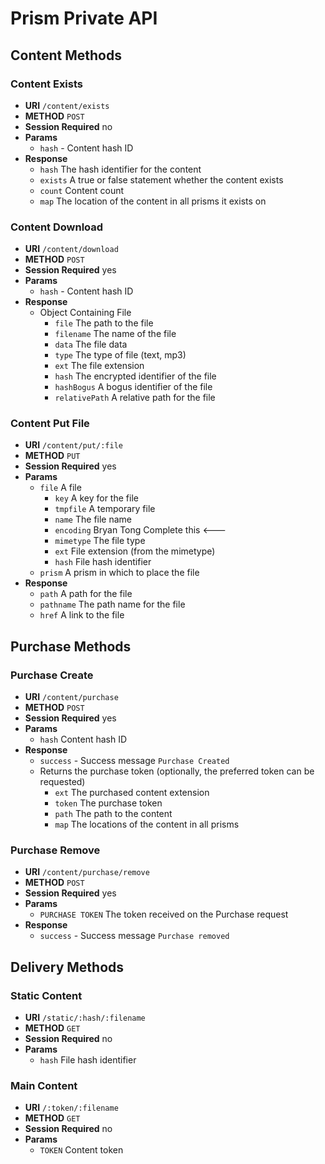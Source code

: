 # Prism Private API

## Content Methods

### Content Exists

* **URI** `/content/exists`
* **METHOD** `POST`
* **Session Required** no
* **Params**
    * `hash` - Content hash ID
* **Response**
    * `hash` The hash identifier for the content
    * `exists` A true or false statement whether the content exists
    * `count` Content count
    * `map` The location of the content in all prisms it exists on

### Content Download

* **URI** `/content/download`
* **METHOD** `POST`
* **Session Required** yes
* **Params**
    * `hash` - Content hash ID
* **Response**
    * Object Containing File
        * `file` The path to the file
        * `filename` The name of the file
        * `data` The file data
        * `type` The type of file (text, mp3)
        * `ext` The file extension
        * `hash` The encrypted identifier of the file
        * `hashBogus` A bogus identifier of the file
        * `relativePath` A relative path for the file
        
### Content Put File

* **URI** `/content/put/:file`
* **METHOD** `PUT`
* **Session Required** yes
* **Params**
    * `file` A file
        * `key` A key for the file
        * `tmpfile` A temporary file
        * `name` The file name
        * `encoding` Bryan Tong Complete this <---
        * `mimetype` The file type
        * `ext` File extension (from the mimetype)
        * `hash` File hash identifier
    * `prism` A prism in which to place the file
* **Response**
    * `path` A path for the file
    * `pathname` The path name for the file
    * `href` A link to the file

## Purchase Methods

### Purchase Create

* **URI** `/content/purchase`
* **METHOD** `POST`
* **Session Required** yes
* **Params**
    * `hash` Content hash ID
* **Response**
    * `success` - Success message `Purchase Created`
    * Returns the purchase token (optionally, the preferred token can be requested)
        * `ext` The purchased content extension
        * `token` The purchase token
        * `path` The path to the content
        * `map` The locations of the content in all prisms

### Purchase Remove

* **URI** `/content/purchase/remove`
* **METHOD** `POST`
* **Session Required** yes
* **Params**
    * `PURCHASE TOKEN` The token received on the Purchase request
* **Response**
    * `success` - Success message `Purchase removed`
      
## Delivery Methods

### Static Content

* **URI** `/static/:hash/:filename`
* **METHOD** `GET`
* **Session Required** no
* **Params**
    * `hash` File hash identifier

### Main Content

* **URI** `/:token/:filename`
* **METHOD** `GET`
* **Session Required** no
* **Params**
    * `TOKEN` Content token